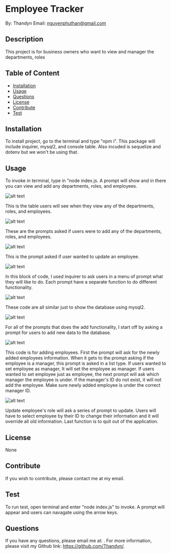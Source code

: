
# Employee Tracker
By: Thandyn
Email: nguyenphuthan@gmail.com

## Description
This project is for business owners who want to view and manager the departments, roles

## Table of Content 
  - [Installation](#installation)
  - [Usage](#usage)
  - [Questions](#questions)
  - [License](#license)
  - [Contribute](#contribute)
  - [Test](#test)

## Installation
To install project, go to the terminal and type "npm i". This package will include inquirer, mysql2, and console table. Also incuded is sequelize and dotenv but we won't be using that.
## Usage
To invoke in terminal, type in "node index.js. A prompt will show and in there you can view and add any departments, roles, and employees.

![alt text](./images/ss1.PNG)

This is the table users will see when they view any of the departments, roles, and employees.

![alt text](./images/ss2.PNG)

These are the prompts asked if users were to add any of the departments, roles, and employees.

![alt text](./images/ss3.PNG)

This is the prompt asked if user wanted to update an employee. 

![alt text](./images/ss4.PNG)

In this block of code, I used inquirer to ask users in a menu of prompt what they will like to do. Each prompt have a separate function to do different functionality. 

![alt text](./images/ss5.PNG)

These code are all similar just to show the database using mysql2. 

![alt text](./images/ss6.PNG)

For all of the prompts that does the add functionality, I start off by asking a prompt for users to add new data to the database.

![alt text](./images/ss7.PNG)

This code is for adding employees. First the prompt will ask for the newly added employees information. When it gets to the prompt asking if the employee is a manager, this prompt is asked in a list type. If users wanted to set employee as manager, It will set the employee as manager. If users wanted to set employee just as employee, the next prompt will ask which manager the employee is under. If the manager's ID do not exist, it will not add the employee. Make sure newly added employee is under the correct manager ID. 

![alt text](./images/ss8.PNG)

Update employee's role will ask a series of prompt to update. Users will have to select employee by their ID to change their information and it will override all old information. Last function is to quit out of the application. 
## License
None

## Contribute
If you wish to contribute, please contact me at my email. 

## Test
To run test, open terminal and enter "node index.js" to invoke. A prompt will appear and users can navagate using the arrow keys.

## Questions
If you have any questions, please email me at: . 
For more information, please visit my Github link: https://github.com/Thandyn/.
